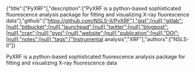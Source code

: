 {"title":["PyXRF"],"description":["PyXRF is a python-based sophisticated fluorescence analysis package for fitting and visualizing X-ray fluorescence data"],"github":["https://github.com/NSLS-II/PyXRF"],"gist":[null],"gitlab":[null],"bitbucket":[null],"launchpad":[null],"twitter":[null],"blogpost":[null],"cran":[null],"pypi":[null],"website":[null],"publication":[null],"DOI":[null],"notes":[null],"tags":["Instrumental analysis","XRF"],"authors":["NSLS-II"]}

PyXRF is a python-based sophisticated fluorescence analysis package for fitting and visualizing X-ray fluorescence data